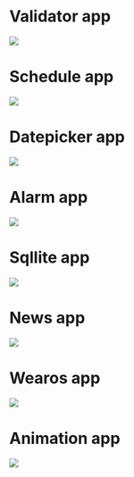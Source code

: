 # Validator app
![](androidvalidation/validator.gif)

# Schedule app
![](schedule/schedule.png)

# Datepicker app
![](datepicker/datepicker.gif)

# Alarm app
![](alarm/alarm.gif)

# Sqllite app
![](sqllite/sqllite.gif)

# News app
![](news/news.gif)

# Wearos app
![](wearos/wearos.gif)

# Animation app
![](animation/animation.gif)